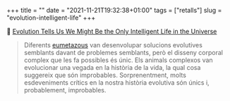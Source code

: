 +++
title = ""
date = "2021-11-21T19:32:38+01:00"
tags = ["retalls"]
slug = "evolution-intelligent-life"
+++

📎 [Evolution Tells Us We Might Be the Only Intelligent Life in the Universe](https://singularityhub.com/2021/11/21/evolution-tells-us-we-might-be-the-only-intelligent-life-in-the-universe/)

> Diferents [eumetazous](https://ca.wikipedia.org/wiki/Eumetazous) van desenvolupar solucions evolutives semblants davant de problemes semblants, però el disseny corporal complex que les fa possibles és únic. Els animals complexos van evolucionar una vegada en la història de la vida, la qual cosa suggereix que són improbables. Sorprenentment, molts esdeveniments crítics en la nostra història evolutiva són únics i, probablement, improbables.